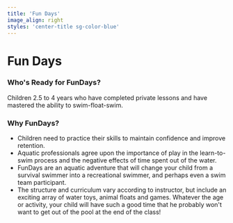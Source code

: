 ```yaml
---
title: 'Fun Days'
image_align: right
styles: 'center-title sg-color-blue'
---
```


# Fun Days

### Who's Ready for FunDays?
Children 2.5 to 4 years who have completed private lessons and have mastered the ability to swim-float-swim.

### Why FunDays?
- Children need to practice their skills to maintain confidence and improve retention.
- Aquatic professionals agree upon the importance of play in the learn-to-swim process and the negative effects of time spent out of the water.
- FunDays are an aquatic adventure that will change your child from a survival swimmer into a recreational swimmer, and perhaps even a swim team participant.
- The structure and curriculum vary according to instructor, but include an exciting array of water toys, animal floats and games. Whatever the age or activity, your child will have such a good time that he probably won't want to get out of the pool at the end of the class!